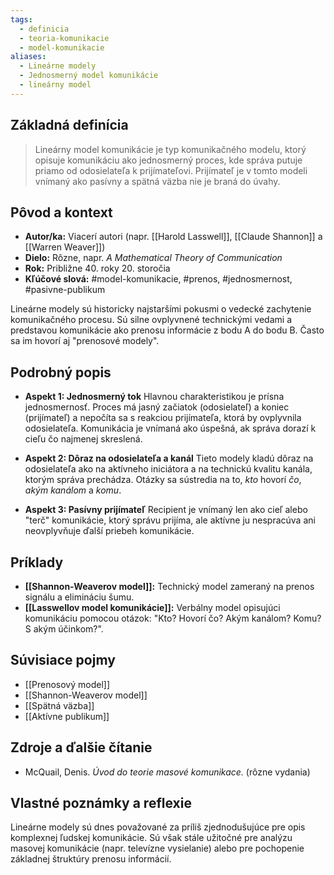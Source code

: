 ```yaml
---
tags:
  - definicia
  - teoria-komunikacie
  - model-komunikacie
aliases:
  - Lineárne modely
  - Jednosmerný model komunikácie
  - lineárny model
---
```

## Základná definícia

> Lineárny model komunikácie je typ komunikačného modelu, ktorý opisuje komunikáciu ako jednosmerný proces, kde správa putuje priamo od odosielateľa k prijímateľovi. Prijímateľ je v tomto modeli vnímaný ako pasívny a spätná väzba nie je braná do úvahy.

## Pôvod a kontext

* **Autor/ka:** Viacerí autori (napr. [[Harold Lasswell]], [[Claude Shannon]] a [[Warren Weaver]])
* **Dielo:** Rôzne, napr. *A Mathematical Theory of Communication*
* **Rok:** Približne 40. roky 20. storočia
* **Kľúčové slová:** #model-komunikacie, #prenos, #jednosmernost, #pasivne-publikum

Lineárne modely sú historicky najstaršími pokusmi o vedecké zachytenie komunikačného procesu. Sú silne ovplyvnené technickými vedami a predstavou komunikácie ako prenosu informácie z bodu A do bodu B. Často sa im hovorí aj "prenosové modely".

## Podrobný popis

* **Aspekt 1: Jednosmerný tok**
    Hlavnou charakteristikou je prísna jednosmernosť. Proces má jasný začiatok (odosielateľ) a koniec (prijímateľ) a nepočíta sa s reakciou prijímateľa, ktorá by ovplyvnila odosielateľa. Komunikácia je vnímaná ako úspešná, ak správa dorazí k cieľu čo najmenej skreslená.

* **Aspekt 2: Dôraz na odosielateľa a kanál**
    Tieto modely kladú dôraz na odosielateľa ako na aktívneho iniciátora a na technickú kvalitu kanála, ktorým správa prechádza. Otázky sa sústredia na to, *kto* hovorí *čo*, *akým kanálom* a *komu*.

* **Aspekt 3: Pasívny prijímateľ**
    Recipient je vnímaný len ako cieľ alebo "terč" komunikácie, ktorý správu prijíma, ale aktívne ju nespracúva ani neovplyvňuje ďalší priebeh komunikácie.

## Príklady

* **[[Shannon-Weaverov model]]:** Technický model zameraný na prenos signálu a elimináciu šumu.
* **[[Lasswellov model komunikácie]]:** Verbálny model opisujúci komunikáciu pomocou otázok: "Kto? Hovorí čo? Akým kanálom? Komu? S akým účinkom?".

## Súvisiace pojmy

* [[Prenosový model]]
* [[Shannon-Weaverov model]]
* [[Spätná väzba]]
* [[Aktívne publikum]]

## Zdroje a ďalšie čítanie

* McQuail, Denis. *Úvod do teorie masové komunikace.* (rôzne vydania)

## Vlastné poznámky a reflexie

Lineárne modely sú dnes považované za príliš zjednodušujúce pre opis komplexnej ľudskej komunikácie. Sú však stále užitočné pre analýzu masovej komunikácie (napr. televízne vysielanie) alebo pre pochopenie základnej štruktúry prenosu informácií.